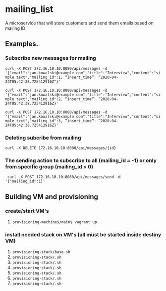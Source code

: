 # mailing_list
A microservice that will store customers and send them emails based on mailing ID

## Examples.

### Subscribe new messages for mailing

`curl -X POST 172.16.10.10:8080/api/messages -d '{"email":"jan.kowalski@example.com","title":"Interview","content":"simple text","mailing_id":1, “insert_time“: “2020-04-24T05:42:38.725412916Z”}'`

`curl -X POST 172.16.10.10:8080/api/messages -d '{"email":"jan.kowalski@example.com","title":"Interview","content":"simple text","mailing_id":2, “insert_time“: “2020-04-24T05:42:38.725412916Z}'`

`curl -X POST 172.16.10.10:8080/api/messages -d '{"email":"jan.kowalski@example.com","title":"Interview","content":"simple text","mailing_id":3, “insert_time“: “2020-04-24T05:42:38.725412916Z}'`

### Deleting subcribe from mailing

`curl -X DELETE 172.16.10.10:8080/api/messages/{id}`

### The sending action to subscribe to all (mailing_id = -1) or only from specific group (mailing_id > 0)

` curl -X POST 172.16.10.10:8080/api/messages/send -d '{"mailing_id":1}'`

## Building VM and provisioning

### create/start VM's
1) `provisioning-machines/main$ vagrant up`

### install needed stack on VM's (all must be started inside destiny VM)
1) `provisioning-stack/base.sh`
2) `provisioning-stack/.sh`
3) `provisioning-stack/.sh`
4) `provisioning-stack/.sh`
5) `provisioning-stack/.sh`
6) `provisioning-stack/.sh`
7) `provisioning-stack/.sh`
